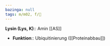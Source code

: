 ```yaml
---
bazinga: null
tags: m/m02, f/🧪
---
```

**Lysin (Lys, K)**:: Amin [[AS]]
- **Funktion**:: Ubiquitinierung ([[Proteinabbau]])